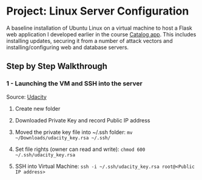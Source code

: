 # Project: Linux Server Configuration
A baseline installation of Ubuntu Linux on a virtual machine to host a Flask web application I developed earlier in the course [Catalog app](https://github.com/simasima121/catalog).
This includes installing updates, securing it from a number of attack vectors and installing/configuring web and database servers.

## Step by Step Walkthrough
### 1 - Launching the VM and SSH into the server
Source: [Udacity](https://www.udacity.com/account#!/development_environment)

1. Create new folder 

2. Downloaded Private Key and record Public IP address

3. Moved the private key file into ~/.ssh folder:
`mv ~/Downloads/udacity_key.rsa ~/.ssh/` 

4. Set file rights (owner can read and write):
`chmod 600 ~/.ssh/udacity_key.rsa`

5. SSH into Virtual Machine:
`ssh -i ~/.ssh/udacity_key.rsa root@<Public IP address>`

